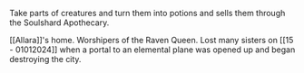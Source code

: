 Take parts of creatures and turn them into potions and sells them through the Soulshard Apothecary.

[[Allara]]'s home. Worshipers of the Raven Queen. Lost many sisters on [[15 - 01012024]] when a portal to an elemental plane was opened up and began destroying the city.